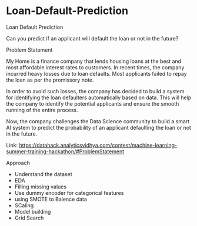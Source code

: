 # Loan-Default-Prediction
Loan Default Prediction

Can you predict if an applicant will default the loan or not in the future?

Problem Statement

My Home is a finance company that lends housing loans at the best and most affordable interest rates to customers. In recent times, the company incurred heavy losses due to loan defaults. Most applicants failed to repay the loan as per the promissory note.

In order to avoid such losses, the company has decided to build a system for identifying the loan defaulters automatically based on data. This will help the company to identify the potential applicants and ensure the smooth running of the entire process.

Now, the company challenges the Data Science community to build a smart AI system to predict the probability of an applicant defaulting the loan or not in the future.

Link: https://datahack.analyticsvidhya.com/contest/machine-learning-summer-training-hackathon/#ProblemStatement


Approach

* Understand the dataset
* EDA
* Filling missing values
* Use dummy encoder for categorical features
* using SMOTE to Balence data
* SCaling
* Model building
* Grid Search
